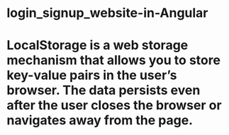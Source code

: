# login_signup_website-in-Angular
# LocalStorage is a web storage mechanism that allows you to store key-value pairs in the user’s browser. The data persists even after the user closes the browser or navigates away from the page.
